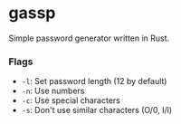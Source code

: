 # gassp
Simple password generator written in Rust.

### Flags
- `-l`: Set password length (12 by default)
- `-n`: Use numbers
- `-c`: Use special characters
- `-s`: Don't use similar characters (O/0, I/l)
